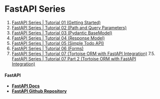 # FastAPI Series

1. [FastAPI Series | Tutorial 01 (Getting Started)](https://www.youtube.com/watch?v=tKL6wEqbyNs)
2. [FastAPI Series | Tutorial 02 (Path and Query Parameters)](https://www.youtube.com/watch?v=uldt_GTvZFI)
3. [FastAPI Series | Tutorial 03 (Pydantic BaseModel)](https://www.youtube.com/watch?v=ZZhBIyXbY4I)
4. [FastAPI Series | Tutorial 04 (Response Model)](https://www.youtube.com/watch?v=0QpdG01CcLY)
5. [FastAPI Series | Tutorial 05 (Simple Todo API)](https://youtu.be/xq3IhXROGJU)
6. [FastAPI Series | Tutorial 06 (Forms)](https://www.youtube.com/watch?v=rxS2_wOkbhE)
7. [FastAPI Series | Tutorial 07 (Tortoise ORM with FastAPI Integration)](https://youtu.be/JDoS-YSlH-o)
7.5. [FastAPI Series | Tutorial 07 Part 2 (Tortoise ORM with FastAPI Integration)](https://youtu.be/IK3X4R0KIQs)

#### FastAPI

* **[FastAPI Docs](https://fastapi.tiangolo.com)**
* **[FastAPI Github Repository](https://github.com/tiangolo/fastapi)**
